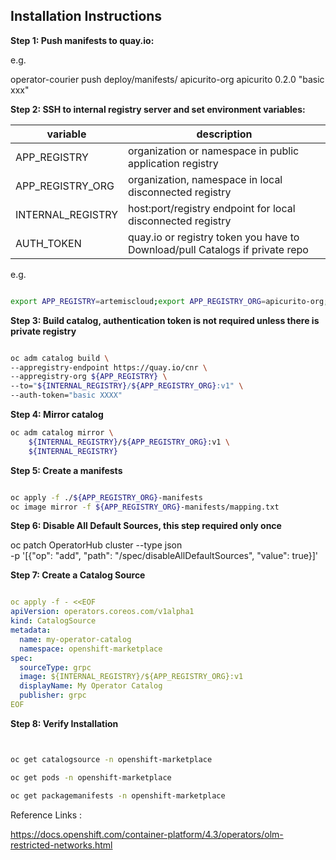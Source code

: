## Installation Instructions

**Step 1: Push manifests to quay.io:**

e.g. 

operator-courier push deploy/manifests/ apicurito-org apicurito 0.2.0 "basic xxx"

**Step 2: SSH to internal registry server and set environment variables:**



| variable | description  |
|---|---|
| APP_REGISTRY  | organization or namespace in public application registry   |
| APP_REGISTRY_ORG  |organization, namespace in local disconnected registry     |
| INTERNAL_REGISTRY  |  host:port/registry endpoint for local disconnected registry   |
| AUTH_TOKEN  | quay.io or registry token you have to Download/pull Catalogs if private repo   |

 
e.g.

```bash

export APP_REGISTRY=artemiscloud;export APP_REGISTRY_ORG=apicurito-org; export INTERNAL_REGISTRY="my.local.registry.domain.com:5000/images"

``` 


**Step 3: Build catalog, authentication token is not required unless there is private registry**

```bash

oc adm catalog build \
--appregistry-endpoint https://quay.io/cnr \
--appregistry-org ${APP_REGISTRY} \
--to="${INTERNAL_REGISTRY}/${APP_REGISTRY_ORG}:v1" \
--auth-token="basic XXXX"

```

**Step 4: Mirror catalog**

```bash
oc adm catalog mirror \
    ${INTERNAL_REGISTRY}/${APP_REGISTRY_ORG}:v1 \
    ${INTERNAL_REGISTRY}
```

**Step 5: Create a manifests**


```bash

oc apply -f ./${APP_REGISTRY_ORG}-manifests
oc image mirror -f ${APP_REGISTRY_ORG}-manifests/mapping.txt 

```

**Step 6: Disable All Default Sources, this step required only once**

oc patch OperatorHub cluster --type json \
    -p '[{"op": "add", "path": "/spec/disableAllDefaultSources", "value": true}]'


**Step 7: Create a Catalog Source**



```yaml

oc apply -f - <<EOF
apiVersion: operators.coreos.com/v1alpha1
kind: CatalogSource
metadata:
  name: my-operator-catalog
  namespace: openshift-marketplace
spec:
  sourceType: grpc
  image: ${INTERNAL_REGISTRY}/${APP_REGISTRY_ORG}:v1
  displayName: My Operator Catalog
  publisher: grpc
EOF

```

**Step 8: Verify Installation**

```bash


oc get catalogsource -n openshift-marketplace 

oc get pods -n openshift-marketplace

oc get packagemanifests -n openshift-marketplace
 ```
 
Reference Links :


https://docs.openshift.com/container-platform/4.3/operators/olm-restricted-networks.html

 